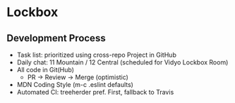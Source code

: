 # Lockbox

## Development Process

* Task list: prioritized using cross-repo Project in GitHub
* Daily chat: 11 Mountain / 12 Central (scheduled for Vidyo Lockbox Room)
* All code in Git(Hub)
  * PR -> Review -> Merge (optimistic)
* MDN Coding Style (m-c .eslint defaults)
* Automated CI: treeherder pref. First, fallback to Travis
